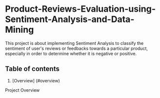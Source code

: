 # Product-Reviews-Evaluation-using-Sentiment-Analysis-and-Data-Mining
This project is about implementing Sentiment Analysis to classify the sentiment of user's reviews or feedbacks towards a particular product, especially in order to determine whether it is negative or positive.

## Table of contents
1. [Overview] (#overview)


<a id="#overview">Project Overview</a>
<image></image>
